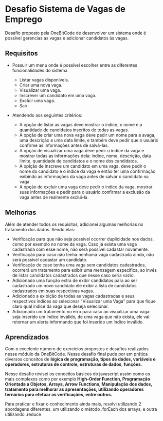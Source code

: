 # Desafio Sistema de Vagas de Emprego

Desafio proposto pela OneBitCode de desenvolver um sistema onde é possível gerencias as vagas e adicionar candidatos às vagas.

## Requisitos

- Possuir um menu onde é possível escolher entre as diferentes funcionalidades do sistema.

  - Listar vagas disponíveis.
  - Criar uma nova vaga.
  - Visualizar uma vaga.
  - Inscrever um candidato em uma vaga.
  - Excluir uma vaga.
  - Sair

- Atendendo aos seguintes critérios:
  - A opção de listar as vagas deve mostrar o índice, o nome e a quantidade de candidatos inscritos de todas as vagas.
  - A opção de criar uma nova vaga deve pedir um nome para a avaga, uma descrição e uma data limite, e também deve pedir que o usuário confirme as informações antes de salvá-las.
  - A opção de visualizar uma vaga deve pedir o índice da vaga e mostrar todas as informações dela: índice, nome, descrição, data limite, quantidade de candidatos e o nome dos candidatos.
  - A oplção de inscreve um candidato em uma vaga, deve pedir o nome do candidato e o índice da vaga e então ter uma confirmação exibindo as informações da vaga antes de salvar o candidato na vaga.
  - A opção de excluir uma vaga deve pedir o índice da vaga, mostrar suas informações e pedir para o usuário confirmar a exclusão da vaga antes de realmente excluí-la.

## Melhorias

Além de atender todos os requisitos, adicionei algumas melhorias no tratamento dos dados. Sendo elas:

- Verificação para que não seja possível ocorrer duplicidade nos dados, como por exemplo no nome da vaga. Caso já exista uma vaga cadastrada com esse nome, não será possível cadastar novamente.
- Verificação para caso não tenha nenhuma vaga cadastrada ainda, não será possível cadastar um candidato.
- Verificação de caso tenha uma vaga sem candidatos cadastrados, ocorrerá um tratamento para exibir uma mensagem específica, ao invés de listar candidatos cadastrados que nesse caso seria vazio.
- Adicionado uma função extra de exibir candidatos para ao ser cadastrado um novo candidato ele exibir a lista de candidatos cadastrados em suas respectivas vagas.
- Adicionado a exibição de todas as vagas cadastradas e seus respectivos índices ao selecionar "Visualizar uma Vaga" para que fique claro qual índice da vaga que deseja selecionar.
- Adicionado um tratamento no erro para caso ao visualizar uma vaga seja inserido um índice inválido, de uma vaga que não exista, ele vai retornar um alerta informando que foi inserido um índice inválido.

## Aprendizados

Com o excelente número de exercícios propostos e desafios realizados nesse módulo da OneBitCode. Nesse desafio final pude por em prática diversos conceitos de <strong>lógica de programação, tipos de dados, variáveis e operadores, estruturas de controle, estruturas de dados, funções</strong>.

Nesse desafio revisei os conceitos básicos do javascript assim como os mais complexos como por exemplo <strong>High-Order Function, Programação Orientada a Objetos, Arrays, Arrow Functions, Manipulação dos dados, tratamento para melhorar as apresentações, utilizando operadores ternários para efetuar as verificações, entre outros.</strong>

Para praticar e fixar o conhecimento ainda mais, resolvi utilizando 2 abordagens diferentes, um utilizando o método .forEach dos arrays, e outra utilizando .reduce
